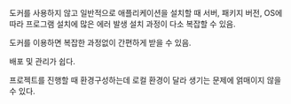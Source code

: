 도커를 사용하지 않고 일반적으로 애플리케이션을 설치할 때
서버, 패키지 버전, OS에 따라 프로그램 설치에 많은 에러 발생
설치 과정이 다소 복잡할 수 있음.

도커를 이용하면 복잡한 과정없이 간편하게 받을 수 있음.

배포 및 관리가 쉽다.

프로젝트를 진행할 때 환경구성하는데 로컬 환경이 달라 생기는 문제에 얽매이지 않을 수 있다.
